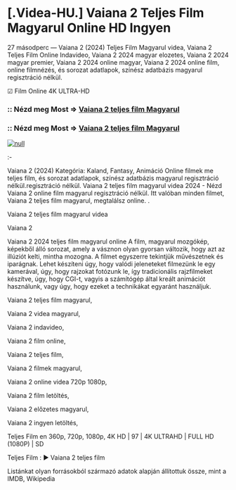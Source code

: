 # [.Videa-HU.] Vaiana 2 Teljes Film Magyarul Online HD Ingyen






27 másodperc — Vaiana 2 (2024) Teljes Film Magyarul videa, Vaiana 2 Teljes Film Online Indavideo, Vaiana 2 2024 magyar elozetes, Vaiana 2 2024 magyar premier, Vaiana 2 2024 online magyar, Vaiana 2 2024 online film, online filmnézés, és sorozat adatlapok, színész adatbázis magyarul regisztráció nélkül.

☑ Film Online 4K ULTRA-HD

### :: Nézd meg Most => [Vaiana 2 teljes film Magyarul](https://t.co/z4FgvWObvE)

### :: Nézd meg Most => [Vaiana 2 teljes film Magyarul](https://t.co/z4FgvWObvE)

[![null](https://static.wixstatic.com/media/855a25_043b5abeb4ae4d35ac003198e7fe56ed~mv2.gif)](https://t.co/z4FgvWObvE)

:-

Vaiana 2 (2024) Kategória: Kaland, Fantasy, Animáció Online filmek me teljes film, és sorozat adatlapok, színész adatbázis magyarul regisztráció nélkül.regisztráció nélkül. Vaiana 2 teljes film magyarul videa 2024 - Nézd Vaiana 2 online film magyarul regisztráció nélkül. Itt valóban minden filmet, Vaiana 2 teljes film magyarul, megtalálsz online. .

Vaiana 2 teljes film magyarul videa

Vaiana 2

Vaiana 2 2024 teljes film magyarul online A film, magyarul mozgókép, képekből álló sorozat, amely a vásznon olyan gyorsan változik, hogy azt az illúziót kelti, mintha mozogna. A filmet egyszerre tekintjük művészetnek és iparágnak. Lehet készíteni úgy, hogy valódi jeleneteket filmezünk le egy kamerával, úgy, hogy rajzokat fotózunk le, így tradicionális rajzfilmeket készítve, úgy, hogy CGI-t, vagyis a számítógép által kreált animációt használunk, vagy úgy, hogy ezeket a technikákat egyaránt használjuk.

Vaiana 2 teljes film magyarul,

Vaiana 2 videa magyarul,

Vaiana 2 indavideo,

Vaiana 2 film online,

Vaiana 2 teljes film,

Vaiana 2 filmek magyarul,

Vaiana 2 online videa 720p 1080p,

Vaiana 2 film letöltés,

Vaiana 2 előzetes magyarul,

Vaiana 2 ingyen letöltés,

Teljes Film en 360p, 720p, 1080p, 4K HD | 97 | 4K ULTRAHD | FULL HD (1080P) | SD

Teljes Film : ► Vaiana 2 teljes film

Listánkat olyan forrásokból származó adatok alapján állítottuk össze, mint a IMDB, Wikipedia
